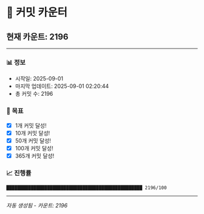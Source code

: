# 🔢 커밋 카운터

## 현재 카운트: 2196

---

### 📊 정보
- 시작일: 2025-09-01
- 마지막 업데이트: 2025-09-01 02:20:44
- 총 커밋 수: 2196

### 🎯 목표
- [x] 1개 커밋 달성!
- [x] 10개 커밋 달성!
- [x] 50개 커밋 달성!
- [x] 100개 커밋 달성!
- [x] 365개 커밋 달성!

### 📈 진행률
```
██████████████████████████████████████████████████ 2196/100
```

---
*자동 생성됨 - 카운트: 2196*
